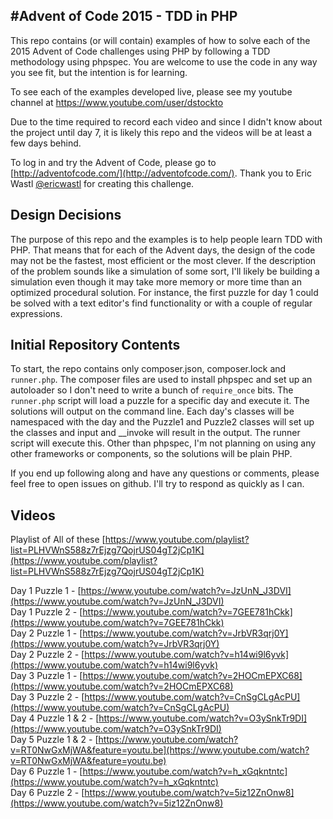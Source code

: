 #Advent of Code 2015 - TDD in PHP
---------------------------------

This repo contains (or will contain) examples of how to solve each of the 2015 Advent of Code challenges using PHP by following a TDD methodology using phpspec. You are welcome to use the code in any way you see fit, but the intention is for learning. 

To see each of the examples developed live, please see my youtube channel at https://www.youtube.com/user/dstockto

Due to the time required to record each video and since I didn't know about the project until day 7, it is likely this repo and the videos will be at least a few days behind.

To log in and try the Advent of Code, please go to [http://adventofcode.com/](http://adventofcode.com/). Thank you to Eric Wastl [@ericwastl](https://twitter.com/ericwastl) for creating this challenge.

## Design Decisions

The purpose of this repo and the examples is to help people learn TDD with PHP. That means that for each of the Advent days, the design of the code may not be the fastest, most efficient or the most clever. If the description of the problem sounds like a simulation of some sort, I'll likely be building a simulation even though it may take more memory or more time than an optimized procedural solution. For instance, the first puzzle for day 1 could be solved with a text editor's find functionality or with a couple of regular expressions.

## Initial Repository Contents

To start, the repo contains only composer.json, composer.lock and `runner.php`. The composer files are used to install phpspec and set up an autoloader so I don't need to write a bunch of `require_once` bits. The `runner.php` script will load a puzzle for a specific day and execute it. The solutions will output on the command line. Each day's classes will be namespaced with the day and the Puzzle1 and Puzzle2 classes will set up the classes and input and __invoke will result in the output. The runner script will execute this. Other than phpspec, I'm not planning on using any other frameworks or components, so the solutions will be plain PHP. 

If you end up following along and have any questions or comments, please feel free to open issues on github. I'll try to respond as quickly as I can.

## Videos

Playlist of All of these [https://www.youtube.com/playlist?list=PLHVWnS588z7rEjzg7QojrUS04gT2jCp1K](https://www.youtube.com/playlist?list=PLHVWnS588z7rEjzg7QojrUS04gT2jCp1K)

Day 1 Puzzle 1 - [https://www.youtube.com/watch?v=JzUnN_J3DVI](https://www.youtube.com/watch?v=JzUnN_J3DVI)  
Day 1 Puzzle 2 - [https://www.youtube.com/watch?v=7GEE781hCkk](https://www.youtube.com/watch?v=7GEE781hCkk)  
Day 2 Puzzle 1 - [https://www.youtube.com/watch?v=JrbVR3qrj0Y](https://www.youtube.com/watch?v=JrbVR3qrj0Y)  
Day 2 Puzzle 2 - [https://www.youtube.com/watch?v=h14wi9l6yvk](https://www.youtube.com/watch?v=h14wi9l6yvk)  
Day 3 Puzzle 1 - [https://www.youtube.com/watch?v=2HOCmEPXC68](https://www.youtube.com/watch?v=2HOCmEPXC68)  
Day 3 Puzzle 2 - [https://www.youtube.com/watch?v=CnSgCLgAcPU](https://www.youtube.com/watch?v=CnSgCLgAcPU)  
Day 4 Puzzle 1 & 2 - [https://www.youtube.com/watch?v=O3ySnkTr9DI](https://www.youtube.com/watch?v=O3ySnkTr9DI)  
Day 5 Puzzle 1 & 2 - [https://www.youtube.com/watch?v=RT0NwGxMjWA&feature=youtu.be](https://www.youtube.com/watch?v=RT0NwGxMjWA&feature=youtu.be)  
Day 6 Puzzle 1 - [https://www.youtube.com/watch?v=h_xGqkntntc](https://www.youtube.com/watch?v=h_xGqkntntc)  
Day 6 Puzzle 2 - [https://www.youtube.com/watch?v=5iz12ZnOnw8](https://www.youtube.com/watch?v=5iz12ZnOnw8)  

